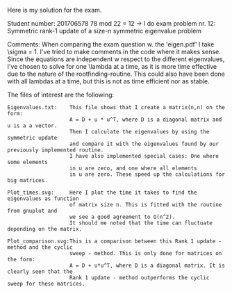 Here is my solution for the exam.

Student number: 201706578
78 mod 22 = 12 -> I do exam problem nr. 12: 
Symmetric rank-1 update of a size-n symmetric eigenvalue problem

Comments:
    When comparing the exam question w. the 'eigen.pdf' I take \sigma = 1.
    I've tried to make comments in the code where it makes sense. 
    Since the equations are independent w respect to the different eigenvalues, 
    I've chosen to solve for one \lambda at a time,
    as it is more time effective due to the nature of the rootfinding-routine. 
    This could also have been done with all lambdas at a time, but this is not as time efficient nor as stable.

The files of interest are the following:

    Eigenvalues.txt:    This file shows that I create a matrix(n,n) on the form:
                        A = D + u * u^T, where D is a diagonal matrix and u is a a vector.
                        Then I calculate the eigenvalues by using the symmetric update 
                        and compare it with the eigenvalues found by our previously implemented routine. 
                        I have also implemented special cases: One where some elements
                        in u are zero, and one where all elements
                        in u are zero. These speed up the calculations for big matrices.

    Plot_times.svg:     Here I plot the time it takes to find the eigenvalues as function
                        of matrix size n. This is fitted with the routine from gnuplot and
                        we see a good agreement to O(n^2).
                        It should me noted that the time can fluctuate depending on the matrix.
    
    Plot_comparison.svg:This is a comparison between this Rank 1 update - method and the cyclic
                        sweep - method. This is only done for matrices on the form:
                        A = D + u*u^T, where D is a diagonal matrix. It is clearly seen that the
                        Rank 1 update - method outperforms the cyclic sweep for these matrices.